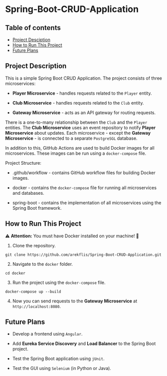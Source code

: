 # Spring-Boot-CRUD-Application

## Table of contents 

- [Project Desciption](#project-description)
- [How to Run This Project](#how-to-run-this-project)
- [Future Plans](#future-plans)


## Project Description

This is a simple Spring Boot CRUD Application. The project consists of three microservices: 

- **Player Microservice** - handles requests related to the ```Player``` entity.

- **Club Microservice** - handles requests related to the ```Club``` entity.

- **Gateway Microservice** - acts as an API gateway for routing requests.

There is a one-to-many relationship between the ```Club``` and the ```Player``` entities. The **Club Microservice** uses an event repository to notify **Player Microservice** about updates. Each microservice - except the **Gateway Microservice** - is connected to a separate ```PostgreSGL``` database. 

In addition to this, GitHub Actions are used to build Docker images for all microservices. These images can be run using a ```docker-compose``` file.

Project Structure:

- .github/workflow - contains GitHub workflow files for building Docker images.

- docker - contains the ```docker-compose``` file for running all microservices and databases.

- spring-boot - contains the implementation of all microservices using the Spring Boot framework.


## How to Run This Project

⚠ **Attention:** You must have Docker installed on your machine! 🐳

1. Clone the repository.

```
git clone https://github.com/arekflis/Spring-Boot-CRUD-Application.git
```

2. Navigate to the ```docker``` folder.

```
cd docker
```

3. Run the project using the ```docker-compose``` file.

```
docker-compose up --build
```

4. Now you can send requests to the **Gateway Microservice** at ```http://localhost:8080```.


## Future Plans 

- Develop a frontend using ```Angular```. 

- Add **Eureka Service Discovery** and **Load Balancer** to the Spring Boot project.

- Test the Spring Boot application using ```jUnit```.

- Test the GUI using ```Selenium``` (in Python or Java).

